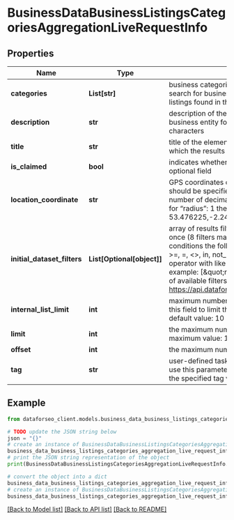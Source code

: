 # BusinessDataBusinessListingsCategoriesAggregationLiveRequestInfo


## Properties

Name | Type | Description | Notes
------------ | ------------- | ------------- | -------------
**categories** | **List[str]** | business categories optional field the categories you specify are used to search for business listings; if you don’t use this field, we will return business listings found in the specified location; you can specify up to 10 categories | [optional] 
**description** | **str** | description of the element in SERP optional field the description of the business entity for which the results are collected; can contain up to 200 characters | [optional] 
**title** | **str** | title of the element in SERP optional field the name of the business entity for which the results are collected; can contain up to 200 characters | [optional] 
**is_claimed** | **bool** | indicates whether the business is verified by its owner on Google Maps optional field | [optional] 
**location_coordinate** | **str** | GPS coordinates of a location optional field location_coordinate parameter should be specified in the “latitude,longitude,radius” format the maximum number of decimal digits for “latitude” and “longitude”: 7 the minimum value for “radius”: 1 the maximum value for “radius”: 100000 example: 53.476225,-2.243572,200 | [optional] 
**initial_dataset_filters** | **List[Optional[object]]** | array of results filtering parameters optional field you can add several filters at once (8 filters maximum) you should set a logical operator and, or between the conditions the following operators are supported: regex, not_regex, &lt;, &lt;&#x3D;, &gt;, &gt;&#x3D;, &#x3D;, &lt;&gt;, in, not_in, like, not_like, match, not_match you can use the % operator with like and not_like to match any string of zero or more characters example: [\&quot;rating.value\&quot;,\&quot;&gt;\&quot;,3] you can receive the list of available filters by making a separate request to https://api.dataforseo.com/v3/business_data/business_listings/available_filters | [optional] 
**internal_list_limit** | **int** | maximum number of elements within internal arrays optional field you can use this field to limit the number of elements within the aggregated categories default value: 10 | [optional] 
**limit** | **int** | the maximum number of returned businesses optional field default value: 100 maximum value: 1000 | [optional] 
**offset** | **int** | the maximum number of returned businesses optional field | [optional] 
**tag** | **str** | user-defined task identifier optional field the character limit is 255 you can use this parameter to identify the task and match it with the result you will find the specified tag value in the data object of the response | [optional] 

## Example

```python
from dataforseo_client.models.business_data_business_listings_categories_aggregation_live_request_info import BusinessDataBusinessListingsCategoriesAggregationLiveRequestInfo

# TODO update the JSON string below
json = "{}"
# create an instance of BusinessDataBusinessListingsCategoriesAggregationLiveRequestInfo from a JSON string
business_data_business_listings_categories_aggregation_live_request_info_instance = BusinessDataBusinessListingsCategoriesAggregationLiveRequestInfo.from_json(json)
# print the JSON string representation of the object
print(BusinessDataBusinessListingsCategoriesAggregationLiveRequestInfo.to_json())

# convert the object into a dict
business_data_business_listings_categories_aggregation_live_request_info_dict = business_data_business_listings_categories_aggregation_live_request_info_instance.to_dict()
# create an instance of BusinessDataBusinessListingsCategoriesAggregationLiveRequestInfo from a dict
business_data_business_listings_categories_aggregation_live_request_info_from_dict = BusinessDataBusinessListingsCategoriesAggregationLiveRequestInfo.from_dict(business_data_business_listings_categories_aggregation_live_request_info_dict)
```
[[Back to Model list]](../README.md#documentation-for-models) [[Back to API list]](../README.md#documentation-for-api-endpoints) [[Back to README]](../README.md)


